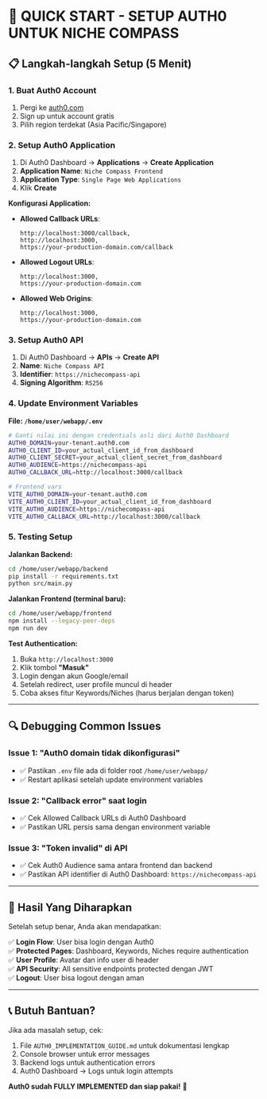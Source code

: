 # 🚀 **QUICK START - SETUP AUTH0 UNTUK NICHE COMPASS**

## **📋 Langkah-langkah Setup (5 Menit)**

### **1. Buat Auth0 Account** 
1. Pergi ke [auth0.com](https://auth0.com)
2. Sign up untuk account gratis
3. Pilih region terdekat (Asia Pacific/Singapore)

### **2. Setup Auth0 Application**
1. Di Auth0 Dashboard → **Applications** → **Create Application**
2. **Application Name**: `Niche Compass Frontend`
3. **Application Type**: `Single Page Web Applications`
4. Klik **Create**

**Konfigurasi Application:**
- **Allowed Callback URLs**: 
  ```
  http://localhost:3000/callback,
  http://localhost:3000,
  https://your-production-domain.com/callback
  ```
- **Allowed Logout URLs**: 
  ```
  http://localhost:3000,
  https://your-production-domain.com
  ```
- **Allowed Web Origins**: 
  ```
  http://localhost:3000,
  https://your-production-domain.com
  ```

### **3. Setup Auth0 API**
1. Di Auth0 Dashboard → **APIs** → **Create API**
2. **Name**: `Niche Compass API`
3. **Identifier**: `https://nichecompass-api`
4. **Signing Algorithm**: `RS256`

### **4. Update Environment Variables**

**File: `/home/user/webapp/.env`**
```bash
# Ganti nilai ini dengan credentials asli dari Auth0 Dashboard
AUTH0_DOMAIN=your-tenant.auth0.com
AUTH0_CLIENT_ID=your_actual_client_id_from_dashboard
AUTH0_CLIENT_SECRET=your_actual_client_secret_from_dashboard
AUTH0_AUDIENCE=https://nichecompass-api
AUTH0_CALLBACK_URL=http://localhost:3000/callback

# Frontend vars
VITE_AUTH0_DOMAIN=your-tenant.auth0.com
VITE_AUTH0_CLIENT_ID=your_actual_client_id_from_dashboard
VITE_AUTH0_AUDIENCE=https://nichecompass-api
VITE_AUTH0_CALLBACK_URL=http://localhost:3000/callback
```

### **5. Testing Setup**

**Jalankan Backend:**
```bash
cd /home/user/webapp/backend
pip install -r requirements.txt
python src/main.py
```

**Jalankan Frontend (terminal baru):**
```bash
cd /home/user/webapp/frontend
npm install --legacy-peer-deps
npm run dev
```

**Test Authentication:**
1. Buka `http://localhost:3000`
2. Klik tombol **"Masuk"**
3. Login dengan akun Google/email
4. Setelah redirect, user profile muncul di header
5. Coba akses fitur Keywords/Niches (harus berjalan dengan token)

---

## **🔍 Debugging Common Issues**

### **Issue 1: "Auth0 domain tidak dikonfigurasi"**
- ✅ Pastikan `.env` file ada di folder root `/home/user/webapp/`
- ✅ Restart aplikasi setelah update environment variables

### **Issue 2: "Callback error" saat login**
- ✅ Cek Allowed Callback URLs di Auth0 Dashboard
- ✅ Pastikan URL persis sama dengan environment variable

### **Issue 3: "Token invalid" di API**
- ✅ Cek Auth0 Audience sama antara frontend dan backend
- ✅ Pastikan API identifier di Auth0 Dashboard: `https://nichecompass-api`

---

## **🎯 Hasil Yang Diharapkan**

Setelah setup benar, Anda akan mendapatkan:

✅ **Login Flow**: User bisa login dengan Auth0  
✅ **Protected Pages**: Dashboard, Keywords, Niches require authentication  
✅ **User Profile**: Avatar dan info user di header  
✅ **API Security**: All sensitive endpoints protected dengan JWT  
✅ **Logout**: User bisa logout dengan aman  

---

## **📞 Butuh Bantuan?**

Jika ada masalah setup, cek:
1. File `AUTH0_IMPLEMENTATION_GUIDE.md` untuk dokumentasi lengkap
2. Console browser untuk error messages
3. Backend logs untuk authentication errors
4. Auth0 Dashboard → Logs untuk login attempts

**Auth0 sudah FULLY IMPLEMENTED dan siap pakai!** 🚀